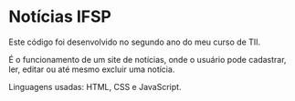 # Notícias IFSP

Este código foi desenvolvido no segundo ano do meu curso de TII.

É o funcionamento de um site de notícias, onde o usuário pode cadastrar, ler, editar ou até mesmo excluir uma notícia. 

Linguagens usadas: HTML, CSS e JavaScript.
